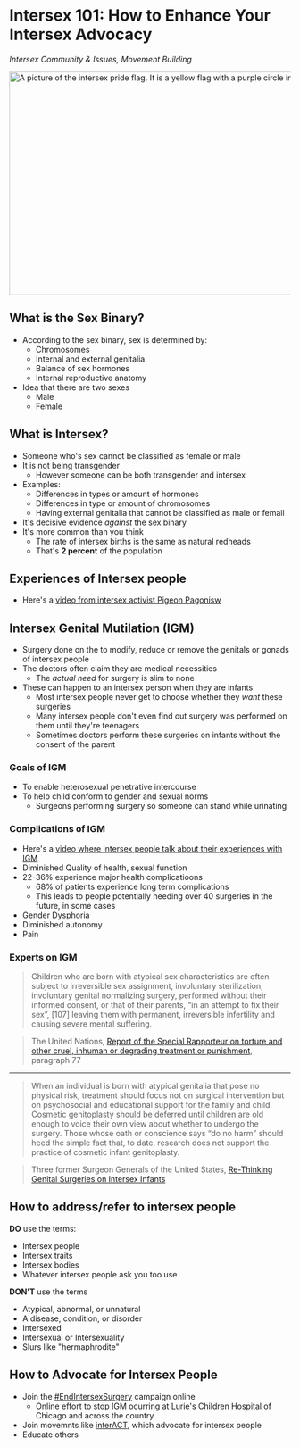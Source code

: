# Intersex 101: How to Enhance Your Intersex Advocacy
_Intersex Community & Issues, Movement Building_

<p><img src="https://upload.wikimedia.org/wikipedia/commons/thumb/0/0a/Intersex_flag.svg/1200px-Intersex_flag.svg.png" alt="A picture of the intersex pride flag. It is a yellow flag with a purple circle in the center." width="600" height="400"/></p>

## What is the Sex Binary?
  * According to the sex binary, sex is determined by:
    * Chromosomes
    * Internal and external genitalia
    * Balance of sex hormones
    * Internal reproductive anatomy
  * Idea that there are two sexes
    * Male
    * Female

## What is Intersex?
  * Someone who's sex cannot be classified as female or male
  * It is not being transgender
    * However someone can be both transgender and intersex
  * Examples:
    * Differences in types or amount of hormones
    * Differences in type or amount of chromosomes
    * Having external genitalia that cannot be classified as male or femail
  * It's decisive evidence _against_ the sex binary
  * It's more common than you think
    * The rate of intersex births is the same as natural redheads
    * That's **2 percent** of the population

## Experiences of Intersex people
  * Here's a [video from intersex activist Pigeon Pagonisw](https://www.youtube.com/watch?v=W9q7ic533Vk)

## Intersex Genital Mutilation (IGM)
  * Surgery done on the to modify, reduce or remove the genitals or gonads of intersex people
  * The doctors often claim they are medical necessities
    * The _actual need_ for surgery is slim to none
  * These can happen to an intersex person when they are infants
    * Most intersex people never get to choose whether they _want_ these surgeries
    * Many intersex people don't even find out surgery was performed on them until they're teenagers
    * Sometimes doctors perform these surgeries on infants without the consent of the parent

### Goals of IGM
  * To enable heterosexual penetrative intercourse
  * To help child conform to gender and sexual norms
    * Surgeons performing surgery so someone can stand while urinating

### Complications of IGM
  * Here's a [video where intersex people talk about their experiences with IGM](https://www.youtube.com/watch?v=mT4dDO-ZwcQ)
  * Diminished Quality of health, sexual function
  * 22-36% experience major health complicatioons
    * 68% of patients experience long term complications
    * This leads to people potentially needing over 40 surgeries in the future, in some cases
  * Gender Dysphoria
  * Diminished autonomy
  * Pain


### Experts on IGM
> Children who are born with atypical sex characteristics are often subject to irreversible sex assignment, involuntary sterilization, involuntary genital normalizing surgery, performed without their informed consent, or that of their parents, “in an attempt to fix their sex”, [107] leaving them with permanent, irreversible infertility and causing severe mental suffering.

> The United Nations, [Report of the Special Rapporteur on torture and other cruel, inhuman or degrading treatment or punishment](https://www.ohchr.org/Documents/HRBodies/HRCouncil/RegularSession/Session22/A.HRC.22.53_English.pdf), paragraph 77
***
> When an individual is born with atypical genitalia that pose no physical risk, treatment should focus not on surgical intervention but on psychosocial and educational support for the family and child. Cosmetic genitoplasty should be deferred until children are old enough to voice their own view about whether to undergo the surgery. Those whose oath or conscience says “do no harm” should heed the simple fact that, to date, research does not support the practice of cosmetic infant genitoplasty.

> Three former Surgeon Generals of the United States, [Re-Thinking Genital Surgeries on Intersex Infants](https://www.palmcenter.org/wp-content/uploads/2017/06/Re-Thinking-Genital-Surgeries-1.pdf)


## How to address/refer to intersex people

**DO** use the terms:

  * Intersex people
  * Intersex traits
  * Intersex bodies
  * Whatever intersex people ask you too use

**DON'T** use the terms

  * Atypical, abnormal, or unnatural
  * A disease, condition, or disorder
  * Intersexed
  * Intersexual or Intersexuality
  * Slurs like "hermaphrodite"


## How to Advocate for Intersex People
  * Join the [#EndIntersexSurgery](https://twitter.com/hashtag/EndIntersexSurgery?src=hash) campaign online
    * Online effort to stop IGM ocurring at Lurie's Children Hospital of Chicago and across the country
  * Join movemnts like [interACT](https://interactadvocates.org/), which advocate for intersex people
  * Educate others
